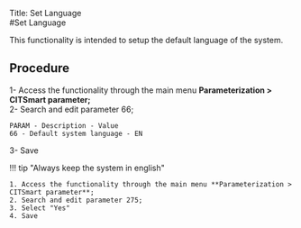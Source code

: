 Title: Set Language  
#Set Language  

This functionality is intended to  setup the default language of the system.  

## Procedure

1- Access the functionality through the main menu **Parameterization > CITSmart parameter;**   
2- Search and edit parameter 66;
    
    PARAM - Description - Value
    66 - Default system language - EN
    
3- Save  

!!! tip "Always keep the system in english"  

    1. Access the functionality through the main menu **Parameterization > CITSmart parameter**;   
    2. Search and edit parameter 275;  
    3. Select "Yes"  
    4. Save  





